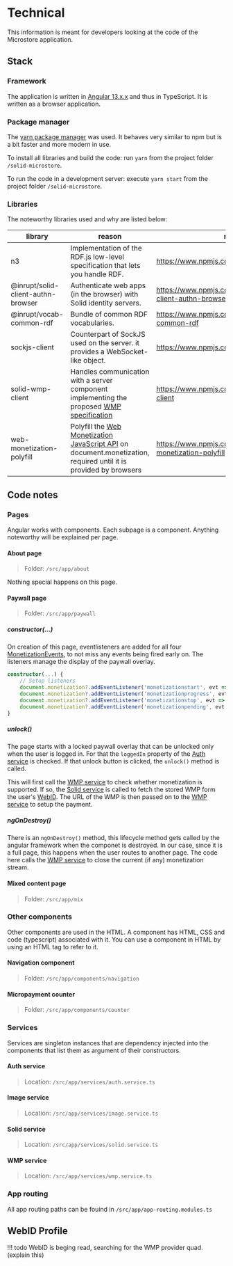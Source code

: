 # Technical

This information is meant for developers looking at the code of the Microstore application.

## Stack

### Framework

The application is written in [Angular 13.x.x](https://angular.io) and thus in TypeScript. It is written as a browser application.

### Package manager

The [yarn package manager](https://yarnpkg.com/) was used. It behaves very similar to npm but is a bit faster and more modern in use.

To install all libraries and build the code: run `yarn` from the project folder `/solid-microstore`.

To run the code in a development server: execute `yarn start` from the project folder `/solid-microstore`.

### Libraries

The noteworthy libraries used and why are listed below:

library |  reason | npm link
--------|---------|----------
n3 | Implementation of the RDF.js low-level specification that lets you handle RDF. | https://www.npmjs.com/package/n3
@inrupt/solid-client-authn-browser |  Authenticate web apps (in the browser) with Solid identity servers. | https://www.npmjs.com/package/@inrupt/solid-client-authn-browser
@inrupt/vocab-common-rdf |  Bundle of common RDF vocabularies. | https://www.npmjs.com/package/@inrupt/vocab-common-rdf
sockjs-client | Counterpart of SockJS used on the server. it provides a WebSocket-like object. | https://www.npmjs.com/package/sockjs-client
solid-wmp-client | Handles communication with a server component implementing the proposed [WMP specification](/specification) | https://www.npmjs.com/package/solid-wmp-client
web-monetization-polyfill | Polyfill the [Web Monetization JavaScript API](https://webmonetization.org/docs/api) on document.monetization, required until it is provided by browsers | https://www.npmjs.com/package/web-monetization-polyfill

## Code notes

### Pages

Angular works with components. Each subpage is a component. Anything noteworthy will be explained per page.

#### About page

> Folder: `/src/app/about`

Nothing special happens on this page.

#### Paywall page

> Folder: `/src/app/paywall`

##### constructor(...)
On creation of this page, eventlisteners are added for all four [MonetizationEvents](https://webmonetization.org/docs/api/#browser-events), to not miss any events being fired early on. The listeners manage the display of the paywall overlay.

```typescript
constructor(...) {
    // Setup listeners
    document.monetization?.addEventListener('monetizationstart', evt => this.onStart(evt));
    document.monetization?.addEventListener('monetizationprogress', evt => this.onProgress(evt));
    document.monetization?.addEventListener('monetizationstop', evt => this.onStop(evt));
    document.monetization?.addEventListener('monetizationpending', evt => this.onPending(evt));
}
```

##### unlock()

The page starts with a locked paywall overlay that can be unlocked only when the user is logged in. For that the `loggedIn` property of the [Auth service](#auth-service) is checked. If that unlock button is clicked, the `unlock()` method is called.

This will first call the [WMP service](@wmp-service) to check whether monetization is supported. If so, the [Solid service](#solid-service) is called to fetch the stored WMP form the user's [WebID](@webid-profile). The URL of the WMP is then passed on to the [WMP service](@wmp-service) to setup the payment.

##### ngOnDestroy()

There is an `ngOnDestroy()` method, this lifecycle method gets called by the angular framework when the componet is destroyed. In our case, since it is a full page, this happens when the user routes to another page. The code here calls the [WMP service](@wmp-service) to close the current (if any) monetization stream.

#### Mixed content page

> Folder: `/src/app/mix`

### Other components

Other components are used in the HTML. A component has HTML, CSS and code (typescript) associated with it. You can use a component in HTML by using an HTML tag to refer to it.

#### Navigation component

> Folder: `/src/app/components/navigation`

#### Micropayment counter

> Folder: `/src/app/components/counter`


### Services

Services are singleton instances that are dependency injected into the components that list them as argument of their constructors.

#### Auth service

> Location: `/src/app/services/auth.service.ts`

#### Image service

> Location: `/src/app/services/image.service.ts`

#### Solid service

> Location: `/src/app/services/solid.service.ts`

#### WMP service

> Location: `/src/app/services/wmp.service.ts`

### App routing

All app routing paths can be fouind in `/src/app/app-routing.modules.ts`

## WebID Profile

!!! todo
    WebID is beging read, searching for the WMP provider quad. (explain this)